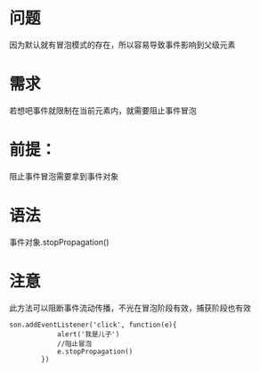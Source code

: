 # 问题

因为默认就有冒泡模式的存在，所以容易导致事件影响到父级元素

# 需求

若想吧事件就限制在当前元素内，就需要阻止事件冒泡

# 前提：

阻止事件冒泡需要拿到事件对象

# 语法

事件对象.stopPropagation()

# 注意

此方法可以阻断事件流动传播，不光在冒泡阶段有效，捕获阶段也有效

~~~javas
son.addEventListener('click', function(e){
            alert('我是儿子')
            //阻止冒泡
            e.stopPropagation()
        })
~~~

